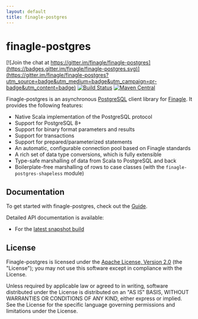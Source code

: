```yaml
---
layout: default
title: finagle-postgres
---
```


# finagle-postgres

[![Join the chat at https://gitter.im/finagle/finagle-postgres](https://badges.gitter.im/finagle/finagle-postgres.svg)](https://gitter.im/finagle/finagle-postgres?utm_source=badge&utm_medium=badge&utm_campaign=pr-badge&utm_content=badge)
[![Build Status](https://img.shields.io/travis/finagle/finagle-postgres/master.svg)](https://travis-ci.org/finagle/finagle-postgres)
[![Maven Central](https://img.shields.io/maven-central/v/com.github.finagle/finagle-postgres_2.11.svg)](https://maven-badges.herokuapp.com/maven-central/com.github.finagle/finagle-postgres_2.11)

Finagle-postgres is an asynchronous [PostgreSQL](https://postgresql.org) client library for [Finagle](https://twitter.github.io/finagle).
It provides the following features:

* Native Scala implementation of the PostgreSQL protocol
* Support for PostgreSQL 8+
* Support for binary format parameters and results
* Support for transactions
* Support for prepared/parameterized statements
* An automatic, configurable connection pool based on Finagle standards
* A rich set of data type conversions, which is fully extensible
* Type-safe marshalling of data from Scala to PostgreSQL and back
* Boilerplate-free marshalling of rows to case classes (with the `finagle-postgres-shapeless` module)


## Documentation
To get started with finagle-postgres, check out the [Guide](doc/).

Detailed API documentation is available:

* For the [latest snapshot build](api/latest-snapshot)

## License

Finagle-postgres is licensed under the [Apache License, Version 2.0](http://www.apache.org/licenses/LICENSE-2.0)
(the "License"); you may not use this software except in compliance with the License.

Unless required by applicable law or agreed to in writing, software distributed under the License is distributed on an
"AS IS" BASIS, WITHOUT WARRANTIES OR CONDITIONS OF ANY KIND, either express or implied. See the License for the specific
language governing permissions and limitations under the License.

